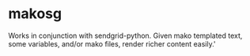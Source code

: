 makosg
======

Works in conjunction with sendgrid-python.  Given mako templated text, some variables, and/or mako files, render richer content easily.'